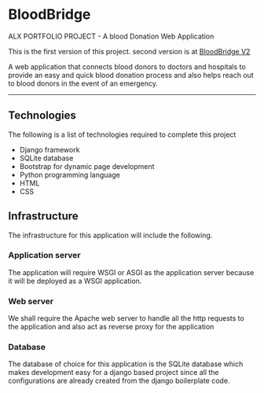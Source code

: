 # BloodBridge
ALX PORTFOLIO PROJECT - A blood Donation Web Application

This is the first version of this project. second version is at [BloodBridge V2](https://github.com/kokole12/BloodBridge_v2) 

A web application that connects blood donors to doctors and hospitals to provide an easy and quick blood donation process and also helps reach out to blood donors in the event of an emergency.

---

## Technologies
The following is a list of technologies required to complete this project
* Django framework
* SQLite database
* Bootstrap for dynamic page development
* Python programming language
* HTML
* CSS

## Infrastructure
The infrastructure for this application will include the following.
### Application server
The application will require WSGI or ASGI as the application server because it will be deployed as a WSGI application.
### Web server
We shall require the Apache web server to handle all the http requests to the application and also act as reverse proxy for the application
### Database
The database of choice for this application is the SQLite database which makes development easy for a django based project since all the configurations are already created from the django boilerplate code.
